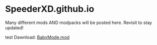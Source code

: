 # SpeederXD.github.io
Many different mods AND modpacks will be posted here. Revisit to stay updated!

test Dawnload: [BabyMode.mod](https://drive.google.com/file/d/1KZttQmGMYy4c4tQf0guoWJ2Qui-0nk30/view?usp=drive_link)

